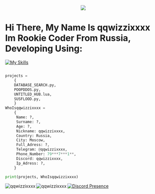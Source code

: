 <h1 align="center">
    <img src="https://readme-typing-svg.herokuapp.com/?font=Overpass&weight=900&size=48&pause=1000&color=8478F7&center=true&vCenter=true&random=true&width=900&lines=qqwizzixxxx" />
</h1>

# Hi There, My Name Is qqwizzixxxx Im Rookie Coder From Russia, Developing Using:
[![My Skills](https://skillicons.dev/icons?i=discord,github,lua,python,windows,java)](https://skillicons.dev)

```python

projects =
    {
    DATABASE_SEARCH.py,
    POOPDDOS.py,
    UNTITLED_HUB.lua,
    SUSFLOOD.py,
    }
WhoIsqqwizzixxxx =
    {
     Name: ?,
     Surname: ?,
     Age: ?,
     Nickname: qqwizzixxxx,
     Country: Russia,
     City: Moscow,
     Full_Adress: ?,
     Telegram: @qqwizzixxxx,
     Phone_Number: 79***7***1**,
     Discord: qqwizzixxxx,
     Ip_Adress: ?,
    }

print(projects, WhoIsqqwizzixxxx)
```

<p><img align="left" src="https://github-readme-stats.vercel.app/api?username=qqwizzixxxx&show_icons=true&theme=transparent" alt="qqwizzixxxx" /></p>
<p><img align="left" src="https://github-readme-stats.vercel.app/api/top-langs/?username=qqwizzixxxx&show_icons=true&theme=transparent" alt="qqwizzixxxx" /></p>

 [![Discord Presence](https://lanyard.cnrad.dev/api/802215458588721187)](https://discord.com/users/802215458588721187)
